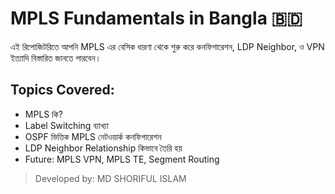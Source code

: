 # MPLS Fundamentals in Bangla 🇧🇩

এই রিপোজিটরিতে আপনি MPLS এর বেসিক ধারণা থেকে শুরু করে কনফিগারেশন, LDP Neighbor, ও VPN ইত্যাদি বিস্তারিত জানতে পারবেন।

## Topics Covered:
- MPLS কি?
- Label Switching ব্যাখ্যা
- OSPF ভিত্তিক MPLS নেটওয়ার্ক কনফিগারেশন
- LDP Neighbor Relationship কিভাবে তৈরি হয়
- Future: MPLS VPN, MPLS TE, Segment Routing

> Developed by: MD SHORIFUL ISLAM
